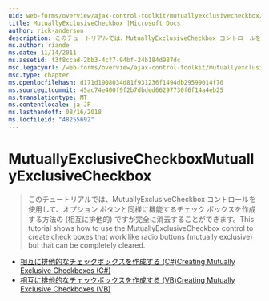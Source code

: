 ```yaml
---
uid: web-forms/overview/ajax-control-toolkit/mutuallyexclusivecheckbox/index
title: MutuallyExclusiveCheckbox |Microsoft Docs
author: rick-anderson
description: このチュートリアルでは、MutuallyExclusiveCheckbox コントロールを使用して、オプション ボタンと同様に機能するチェック ボックスを作成する方法の (相互に排他的) ですがすることができます.
ms.author: riande
ms.date: 11/14/2011
ms.assetid: f3f8ccad-2bb3-4cf7-94bf-24b184d987dc
msc.legacyurl: /web-forms/overview/ajax-control-toolkit/mutuallyexclusivecheckbox
msc.type: chapter
ms.openlocfilehash: d171d1908034d81f931236f1494db29599014f70
ms.sourcegitcommit: 45ac74e400f9f2b7dbded66297730f6f14a4eb25
ms.translationtype: MT
ms.contentlocale: ja-JP
ms.lasthandoff: 08/16/2018
ms.locfileid: "48255692"
---
```

<a name="mutuallyexclusivecheckbox"></a><span data-ttu-id="b1561-103">MutuallyExclusiveCheckbox</span><span class="sxs-lookup"><span data-stu-id="b1561-103">MutuallyExclusiveCheckbox</span></span>
====================
> <span data-ttu-id="b1561-104">このチュートリアルでは、MutuallyExclusiveCheckbox コントロールを使用して、オプション ボタンと同様に機能するチェック ボックスを作成する方法の (相互に排他的) ですが完全に消去することができます。</span><span class="sxs-lookup"><span data-stu-id="b1561-104">This tutorial shows how to use the MutuallyExclusiveCheckbox control to create check boxes that work like radio buttons (mutually exclusive) but that can be completely cleared.</span></span>


- [<span data-ttu-id="b1561-105">相互に排他的なチェックボックスを作成する (C#)</span><span class="sxs-lookup"><span data-stu-id="b1561-105">Creating Mutually Exclusive Checkboxes (C#)</span></span>](creating-mutually-exclusive-checkboxes-cs.md)
- [<span data-ttu-id="b1561-106">相互に排他的なチェックボックスを作成する (VB)</span><span class="sxs-lookup"><span data-stu-id="b1561-106">Creating Mutually Exclusive Checkboxes (VB)</span></span>](creating-mutually-exclusive-checkboxes-vb.md)
